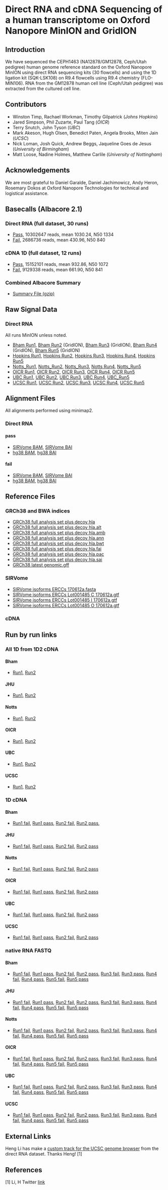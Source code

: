 
# Direct RNA and cDNA Sequencing of a human transcriptome on Oxford Nanopore MinION and GridION

## Introduction

We have sequenced the CEPH1463 (NA12878/GM12878, Ceph/Utah pedigree) human genome reference standard on the Oxford Nanopore MinION using direct RNA sequencing kits (30 flowcells) and using the 1D ligation kit (SQK-LSK108) on R9.4 flowcells using R9.4 chemistry (FLO-MIN106). RNA from the GM12878 human cell line (Ceph/Utah pedigree) was extracted from the cultured cell line.

## Contributors

 - Winston Timp, Rachael Workman, Timothy Gilpatrick (_Johns Hopkins_)
 - Jared Simpson, Phil Zuzarte, Paul Tang (_OICR_)
 - Terry Snutch, John Tyson (_UBC_)
 - Mark Akeson, Hugh Olsen, Benedict Paten, Angela Brooks, Miten Jain (_UCSC_)
 - Nick Loman, Josh Quick, Andrew Beggs, Jaqueline Goes de Jesus (_University of Birmingham_)
 - Matt Loose, Nadine Holmes, Matthew Carlile (_University of Nottingham_)

## Acknowledgements

We are most grateful to Daniel Garalde, Daniel Jachimowicz, Andy Heron, Rosemary Dokos at Oxford Nanopore Technologies for technical and logistical assistance.

## Basecalls (Albacore 2.1)

### Direct RNA (full dataset, 30 runs)

   - [Pass](http://s3.amazonaws.com/nanopore-human-wgs/rna/fastq/NA12878-DirectRNA.pass.dedup.fastq.gz), 10302647 reads, mean 1030.24, N50 1334
   - [Fail](http://s3.amazonaws.com/nanopore-human-wgs/rna/fastq/NA12878-DirectRNA.fail.dedup.fastq.gz), 2686736 reads, mean 430.96, N50 840

### cDNA 1D (full dataset, 12 runs)

   - [Pass](http://s3.amazonaws.com/nanopore-human-wgs/rna/fastq/NA12878-cDNA-1D.pass.dedup.fastq), 15152101 reads, mean 932.86, N50 1072
   - [Fail](http://s3.amazonaws.com/nanopore-human-wgs/rna/fastq/NA12878-cDNA-1D.fail.dedup.fastq), 9129338 reads, mean 661.90, N50 841

### Combined Albacore Summary

   - [Summary File (gzip)](http://s3.amazonaws.com/nanopore-human-wgs/rna/summaries/NA12878-DirectRNA-cDNA-summary.dedup.txt.gz)

## Raw Signal Data

### Direct RNA

All runs MinION unless noted.

  - [Bham Run1](http://s3.amazonaws.com/nanopore-human-wgs/rna/links/Bham_Run1_20171009_DirectRNA.files.txt),
    [Bham Run2](http://s3.amazonaws.com/nanopore-human-wgs/rna/links/Bham_Run2_20171011_DirectRNA.files.txt) (GridION),
    [Bham Run3](http://s3.amazonaws.com/nanopore-human-wgs/rna/links/Bham_Run3_20171011_directRNA.files.txt) (GridION),
    [Bham Run4](http://s3.amazonaws.com/nanopore-human-wgs/rna/links/Bham_Run4_20171011_directRNA.files.txt) (GridION),
    [Bham Run5](http://s3.amazonaws.com/nanopore-human-wgs/rna/links/Bham_Run5_20171011_directRNA.files.txt) (GridION)
  - [Hopkins Run1](http://s3.amazonaws.com/nanopore-human-wgs/rna/links/Hopkins_Run1_20170928_DirectRNA.files.txt),
    [Hopkins Run2](http://s3.amazonaws.com/nanopore-human-wgs/rna/links/Hopkins_Run2_20170928_DirectRNA.files.txt),
    [Hopkins Run3](http://s3.amazonaws.com/nanopore-human-wgs/rna/links/Hopkins_Run3_20171003_DirectRNA.files.txt),
    [Hopkins Run4](http://s3.amazonaws.com/nanopore-human-wgs/rna/links/Hopkins_Run4_20171003_DirectRNA.files.txt),
    [Hopkins Run5](http://s3.amazonaws.com/nanopore-human-wgs/rna/links/Hopkins_Run5_20171003_DirectRNA.files.txt)
  - [Notts_Run1](http://s3.amazonaws.com/nanopore-human-wgs/rna/links/Notts_Run1_20171025_DirectRNA.files.txt),
    [Notts_Run2](http://s3.amazonaws.com/nanopore-human-wgs/rna/links/Notts_Run2_20171027_DirectRNA.files.txt),
    [Notts_Run3](http://s3.amazonaws.com/nanopore-human-wgs/rna/links/Notts_Run3_20171027_DirectRNA.files.txt),
    [Notts Run4](http://s3.amazonaws.com/nanopore-human-wgs/rna/links/Notts_Run4_20171030_DirectRNA.files.txt),
    [Notts_Run5](http://s3.amazonaws.com/nanopore-human-wgs/rna/links/Notts_Run5_20171030_DirectRNA.files.txt)
  - [OICR Run1](http://s3.amazonaws.com/nanopore-human-wgs/rna/links/OICR_Run1_20171006_DirectRNA.files.txt),
    [OICR Run2](http://s3.amazonaws.com/nanopore-human-wgs/rna/links/OICR_Run2_20171010_DirectRNA.files.txt),
    [OICR Run3](http://s3.amazonaws.com/nanopore-human-wgs/rna/links/OICR_Run3_20171013_DirectRNA.files.txt),
    [OICR Run4](http://s3.amazonaws.com/nanopore-human-wgs/rna/links/OICR_Run4_20171030_DirectRNA.files.txt),
    [OICR Run5](http://s3.amazonaws.com/nanopore-human-wgs/rna/links/OICR_Run5_20171101_DirectRNA.files.txt)
  - [UBC Run1](http://s3.amazonaws.com/nanopore-human-wgs/rna/links/UBC_Run1_20170907_DirectRNA.files.txt),
    [UBC Run2](http://s3.amazonaws.com/nanopore-human-wgs/rna/links/UBC_Run2_20170908_DirectRNA.files.txt),
    [UBC Run3](http://s3.amazonaws.com/nanopore-human-wgs/rna/links/UBC_Run3_20170911_DirectRNA.files.txt),
    [UBC Run4](http://s3.amazonaws.com/nanopore-human-wgs/rna/links/UBC_Run4_20170920_DirectRNA.files.txt),
    [UBC_Run5](http://s3.amazonaws.com/nanopore-human-wgs/rna/links/UBC_Run5_20171031_DirectRNA.files.txt)
  - [UCSC Run1](http://s3.amazonaws.com/nanopore-human-wgs/rna/links/UCSC_Run1_20170907_DirectRNA.files.txt),
    [UCSC Run2](http://s3.amazonaws.com/nanopore-human-wgs/rna/links/UCSC_Run2_20170909_DirectRNA.files.txt),
    [UCSC Run3](http://s3.amazonaws.com/nanopore-human-wgs/rna/links/UCSC_Run3_20170912_DirectRNA.files.txt),
    [UCSC Run4](http://s3.amazonaws.com/nanopore-human-wgs/rna/links/UCSC_Run4_20170913_DirectRNA.files.txt),
    [UCSC Run5](http://s3.amazonaws.com/nanopore-human-wgs/rna/links/UCSC_Run5_20170922_DirectRNA.files.txt)

## Alignment Files

All alignments performed using minimap2.

### Direct RNA

#### pass

   - [SIRVome BAM](http://s3.amazonaws.com/nanopore-human-wgs/rna/bamFiles/NA12878-DirectRNA.pass.dedup.NoU.fastq.SIRVome.minimap2.sorted.bam), [SIRVome BAI](http://s3.amazonaws.com/nanopore-human-wgs/rna/bamFiles/NA12878-DirectRNA.pass.dedup.NoU.fastq.SIRVome.minimap2.sorted.bam.bai)
   - [hg38 BAM](http://s3.amazonaws.com/nanopore-human-wgs/rna/bamFiles/NA12878-DirectRNA.pass.dedup.NoU.fastq.hg38.minimap2.sorted.bam), [hg38 BAI](http://s3.amazonaws.com/nanopore-human-wgs/rna/bamFiles/NA12878-DirectRNA.pass.dedup.NoU.fastq.hg38.minimap2.sorted.bam.bai)

#### fail

   - [SIRVome BAM](http://s3.amazonaws.com/nanopore-human-wgs/rna/bamFiles/NA12878-DirectRNA.fail.dedup.NoU.fastq.SIRVome.minimap2.sorted.bam), [SIRVome BAI](http://s3.amazonaws.com/nanopore-human-wgs/rna/bamFiles/NA12878-DirectRNA.fail.dedup.NoU.fastq.SIRVome.minimap2.sorted.bam.bai)
   - [hg38 BAM](http://s3.amazonaws.com/nanopore-human-wgs/rna/bamFiles/NA12878-DirectRNA.fail.dedup.NoU.fastq.hg38.minimap2.sorted.bam), [hg38 BAI](http://s3.amazonaws.com/nanopore-human-wgs/rna/bamFiles/NA12878-DirectRNA.fail.dedup.NoU.fastq.hg38.minimap2.sorted.bam.bai)

## Reference Files

### GRCh38 and BWA indices

   - [GRCh38 full analysis set plus decoy hla](http://s3.amazonaws.com/nanopore-human-wgs/rna/referenceFastaFiles/dna/GRCh38_full_analysis_set_plus_decoy_hla.fa)
   - [GRCh38 full analysis set plus decoy hla.alt](http://s3.amazonaws.com/nanopore-human-wgs/rna/referenceFastaFiles/dna/GRCh38_full_analysis_set_plus_decoy_hla.fa.alt)
   - [GRCh38 full analysis set plus decoy hla.amb](http://s3.amazonaws.com/nanopore-human-wgs/rna/referenceFastaFiles/dna/GRCh38_full_analysis_set_plus_decoy_hla.fa.amb)
   - [GRCh38 full analysis set plus decoy hla.ann](http://s3.amazonaws.com/nanopore-human-wgs/rna/referenceFastaFiles/dna/GRCh38_full_analysis_set_plus_decoy_hla.fa.ann)
   - [GRCh38 full analysis set plus decoy hla.bwt](http://s3.amazonaws.com/nanopore-human-wgs/rna/referenceFastaFiles/dna/GRCh38_full_analysis_set_plus_decoy_hla.fa.bwt)
   - [GRCh38 full analysis set plus decoy hla.fai](http://s3.amazonaws.com/nanopore-human-wgs/rna/referenceFastaFiles/dna/GRCh38_full_analysis_set_plus_decoy_hla.fa.fai)
   - [GRCh38 full analysis set plus decoy hla.pac](http://s3.amazonaws.com/nanopore-human-wgs/rna/referenceFastaFiles/dna/GRCh38_full_analysis_set_plus_decoy_hla.fa.pac)
   - [GRCh38 full analysis set plus decoy hla.sai](http://s3.amazonaws.com/nanopore-human-wgs/rna/referenceFastaFiles/dna/GRCh38_full_analysis_set_plus_decoy_hla.fa.sa)
   - [GRCh38 latest genomic.gff](http://s3.amazonaws.com/nanopore-human-wgs/rna/referenceFastaFiles/genbank/GRCh38_latest_genomic.gff)

### SIRVome

   - [SIRVome isoforms ERCCs 170612a.fasta](http://s3.amazonaws.com/nanopore-human-wgs/rna/referenceFastaFiles/sirv/SIRVome_isoforms_ERCCs_170612a.fasta)
   - [SIRVome isoforms ERCCs Lot001485 C 170612a.gtf](http://s3.amazonaws.com/nanopore-human-wgs/rna/referenceFastaFiles/sirv/SIRVome_isoforms_ERCCs_Lot001485_C_170612a.gtf)
   - [SIRVome isoforms ERCCs Lot001485 I 170612a.gtf](http://s3.amazonaws.com/nanopore-human-wgs/rna/referenceFastaFiles/sirv/SIRVome_isoforms_ERCCs_Lot001485_I_170612a.gtf)
   - [SIRVome isoforms ERCCs Lot001485 O 170612a.gtf](http://s3.amazonaws.com/nanopore-human-wgs/rna/referenceFastaFiles/sirv/SIRVome_isoforms_ERCCs_Lot001485_O_170612a.gtf)

### cDNA

## Run by run links

### All 1D from 1D2 cDNA

#### Bham
   - [Run1](https://s3.amazonaws.com/nanopore-human-wgs/rna/fastq/Bham_Run1_20171120_1D2_1Donly.all.dedeup.fastq), [Run2](https://s3.amazonaws.com/nanopore-human-wgs/rna/fastq/Bham_Run2_20171120_1D2_1Donly.all.dedeup.fastq)

#### JHU
   - [Run1](https://s3.amazonaws.com/nanopore-human-wgs/rna/fastq/Hopkins_Run1_20171011_1D2_1Donly.all.dedeup.fastq), [Run2](https://s3.amazonaws.com/nanopore-human-wgs/rna/fastq/Hopkins_Run2_20171011_1D2_1Donly.all.dedeup.fastq)

#### Notts
   - [Run1](https://s3.amazonaws.com/nanopore-human-wgs/rna/fastq/Notts_Run1_20171106_1D2_1Donly.all.dedeup.fastq), [Run2](https://s3.amazonaws.com/nanopore-human-wgs/rna/fastq/Notts_Run2_20171108_1D2_1Donly.all.dedeup.fastq)

#### OICR
   - [Run1](https://s3.amazonaws.com/nanopore-human-wgs/rna/fastq/OICR_Run1_20171208_1D2_1Donly.all.dedeup.fastq), [Run2](https://s3.amazonaws.com/nanopore-human-wgs/rna/fastq/OICR_Run2_20171208_1D2_1Donly.all.dedeup.fastq)

#### UBC
   - [Run1](https://s3.amazonaws.com/nanopore-human-wgs/rna/fastq/UBC_Run1_20170914_1D2_1Donly.all.dedeup.fastq), [Run2](https://s3.amazonaws.com/nanopore-human-wgs/rna/fastq/UBC_Run2_20171109_1D2_1Donly.all.dedeup.fastq)

#### UCSC
   - [Run1](https://s3.amazonaws.com/nanopore-human-wgs/rna/fastq/UCSC_Run1_20170920_1D2_1Donly.all.dedeup.fastq), [Run2](https://s3.amazonaws.com/nanopore-human-wgs/rna/fastq/UCSC_Run2_20170926_1D2_1Donly.all.dedeup.fastq)

### 1D cDNA

#### Bham
   - [Run1 fail](https://s3.amazonaws.com/nanopore-human-wgs/rna/fastq/Bham_Run1_20171115_1D.fail.dedup.fastq),
     [Run1 pass](https://s3.amazonaws.com/nanopore-human-wgs/rna/fastq/Bham_Run1_20171115_1D.pass.dedup.fastq),
     [Run2 fail](https://s3.amazonaws.com/nanopore-human-wgs/rna/fastq/Bham_Run2_20171115_1D.fail.dedup.fastq),
     [Run2 pass](https://s3.amazonaws.com/nanopore-human-wgs/rna/fastq/Bham_Run2_20171115_1D.pass.dedup.fastq),

#### JHU
   - [Run1 fail](https://s3.amazonaws.com/nanopore-human-wgs/rna/fastq/Hopkins_Run1_20171011_1D.fail.dedup.fastq),
     [Run1 pass](https://s3.amazonaws.com/nanopore-human-wgs/rna/fastq/Hopkins_Run1_20171011_1D.pass.dedup.fastq),
     [Run2 fail](https://s3.amazonaws.com/nanopore-human-wgs/rna/fastq/Hopkins_Run2_20171011_1D.fail.dedup.fastq),
     [Run2 pass](https://s3.amazonaws.com/nanopore-human-wgs/rna/fastq/Hopkins_Run2_20171011_1D.pass.dedup.fastq)

#### Notts
   - [Run1 fail](https://s3.amazonaws.com/nanopore-human-wgs/rna/fastq/Notts_Run1_20171106_1D.fail.dedup.fastq),
     [Run1 pass](https://s3.amazonaws.com/nanopore-human-wgs/rna/fastq/Notts_Run1_20171106_1D.pass.dedup.fastq),
     [Run2 fail](https://s3.amazonaws.com/nanopore-human-wgs/rna/fastq/Notts_Run2_20171108_1D.fail.dedup.fastq),
   	 [Run2 pass](https://s3.amazonaws.com/nanopore-human-wgs/rna/fastq/Notts_Run2_20171108_1D.pass.dedup.fastq)

#### OICR
   - [Run1 fail](https://s3.amazonaws.com/nanopore-human-wgs/rna/fastq/OICR_Run1_20171117_1D.fail.dedup.fastq),
     [Run1 pass](https://s3.amazonaws.com/nanopore-human-wgs/rna/fastq/OICR_Run1_20171117_1D.pass.dedup.fastq),
     [Run2 fail](https://s3.amazonaws.com/nanopore-human-wgs/rna/fastq/OICR_Run2_20171121_1D.fail.dedup.fastq),
     [Run2 pass](https://s3.amazonaws.com/nanopore-human-wgs/rna/fastq/OICR_Run2_20171121_1D.pass.dedup.fastq)

#### UBC
   - [Run1 fail](https://s3.amazonaws.com/nanopore-human-wgs/rna/fastq/UBC_Run1_20170913_1D.fail.dedup.fastq),
     [Run1 pass](https://s3.amazonaws.com/nanopore-human-wgs/rna/fastq/UBC_Run1_20170913_1D.pass.dedup.fastq),
     [Run2 fail](https://s3.amazonaws.com/nanopore-human-wgs/rna/fastq/UBC_Run2_20171020_1D.fail.dedup.fastq),
     [Run2 pass](https://s3.amazonaws.com/nanopore-human-wgs/rna/fastq/UBC_Run2_20171020_1D.pass.dedup.fastq)

#### UCSC
   - [Run1 fail](https://s3.amazonaws.com/nanopore-human-wgs/rna/fastq/UCSC_Run1_20170919_1D.fail.dedup.fastq),
     [Run1 pass](https://s3.amazonaws.com/nanopore-human-wgs/rna/fastq/UCSC_Run1_20170919_1D.pass.dedup.fastq),
     [Run2 fail](https://s3.amazonaws.com/nanopore-human-wgs/rna/fastq/UCSC_Run2_20170922_1D.fail.dedup.fastq),
     [Run2 pass](https://s3.amazonaws.com/nanopore-human-wgs/rna/fastq/UCSC_Run2_20170922_1D.pass.dedup.fastq)

### native RNA FASTQ

#### Bham
   - [Run1 fail](https://s3.amazonaws.com/nanopore-human-wgs/rna/fastq/Bham_Run1_20171009_DirectRNA.fail.dedup.fastq),
   	 [Run1 pass](https://s3.amazonaws.com/nanopore-human-wgs/rna/fastq/Bham_Run1_20171009_DirectRNA.pass.dedup.fastq),
   	 [Run2 fail](https://s3.amazonaws.com/nanopore-human-wgs/rna/fastq/Bham_Run2_20171011_DirectRNA.fail.dedup.fastq),
   	 [Run2 pass](https://s3.amazonaws.com/nanopore-human-wgs/rna/fastq/Bham_Run2_20171011_DirectRNA.pass.dedup.fastq),
   	 [Run3 fail](https://s3.amazonaws.com/nanopore-human-wgs/rna/fastq/Bham_Run3_20171011_DirectRNA.fail.dedup.fastq),
   	 [Run3 pass](https://s3.amazonaws.com/nanopore-human-wgs/rna/fastq/Bham_Run3_20171011_DirectRNA.pass.dedup.fastq),
   	 [Run4 fail](https://s3.amazonaws.com/nanopore-human-wgs/rna/fastq/Bham_Run4_20171011_DirectRNA.fail.dedup.fastq),
   	 [Run4 pass](https://s3.amazonaws.com/nanopore-human-wgs/rna/fastq/Bham_Run4_20171011_DirectRNA.pass.dedup.fastq),
   	 [Run5 fail](https://s3.amazonaws.com/nanopore-human-wgs/rna/fastq/Bham_Run5_20171011_DirectRNA.fail.dedup.fastq),
   	 [Run5 pass](https://s3.amazonaws.com/nanopore-human-wgs/rna/fastq/Bham_Run5_20171011_DirectRNA.pass.dedup.fastq)

#### JHU
   - [Run1 fail](https://s3.amazonaws.com/nanopore-human-wgs/rna/fastq/Hopkins_Run1_20170928_DirectRNA.fail.dedup.fastq),
   	 [Run1 pass](https://s3.amazonaws.com/nanopore-human-wgs/rna/fastq/Hopkins_Run1_20170928_DirectRNA.pass.dedup.fastq),
   	 [Run2 fail](https://s3.amazonaws.com/nanopore-human-wgs/rna/fastq/Hopkins_Run2_20170928_DirectRNA.fail.dedup.fastq),
   	 [Run2 pass](https://s3.amazonaws.com/nanopore-human-wgs/rna/fastq/Hopkins_Run2_20170928_DirectRNA.pass.dedup.fastq),
   	 [Run3 fail](https://s3.amazonaws.com/nanopore-human-wgs/rna/fastq/Hopkins_Run3_20171003_DirectRNA.fail.dedup.fastq),
   	 [Run3 pass](https://s3.amazonaws.com/nanopore-human-wgs/rna/fastq/Hopkins_Run3_20171003_DirectRNA.pass.dedup.fastq),
   	 [Run4 fail](https://s3.amazonaws.com/nanopore-human-wgs/rna/fastq/Hopkins_Run4_20171003_DirectRNA.fail.dedup.fastq),
   	 [Run4 pass](https://s3.amazonaws.com/nanopore-human-wgs/rna/fastq/Hopkins_Run4_20171003_DirectRNA.pass.dedup.fastq),
   	 [Run5 fail](https://s3.amazonaws.com/nanopore-human-wgs/rna/fastq/Hopkins_Run5_20171003_DirectRNA.fail.dedup.fastq),
   	 [Run5 pass](https://s3.amazonaws.com/nanopore-human-wgs/rna/fastq/Hopkins_Run5_20171003_DirectRNA.pass.dedup.fastq)

#### Notts
   - [Run1 fail](https://s3.amazonaws.com/nanopore-human-wgs/rna/fastq/Notts_Run1_20171025_DirectRNA.fail.dedup.fastq),
   	 [Run1 pass](https://s3.amazonaws.com/nanopore-human-wgs/rna/fastq/Notts_Run1_20171025_DirectRNA.pass.dedup.fastq),
   	 [Run2 fail](https://s3.amazonaws.com/nanopore-human-wgs/rna/fastq/Notts_Run2_20171027_DirectRNA.fail.dedup.fastq),
   	 [Run2 pass](https://s3.amazonaws.com/nanopore-human-wgs/rna/fastq/Notts_Run2_20171027_DirectRNA.pass.dedup.fastq),
   	 [Run3 fail](https://s3.amazonaws.com/nanopore-human-wgs/rna/fastq/Notts_Run3_20171027_DirectRNA.fail.dedup.fastq),
   	 [Run3 pass](https://s3.amazonaws.com/nanopore-human-wgs/rna/fastq/Notts_Run3_20171027_DirectRNA.pass.dedup.fastq),
   	 [Run4 fail](https://s3.amazonaws.com/nanopore-human-wgs/rna/fastq/Notts_Run4_20171030_DirectRNA.fail.dedup.fastq),
   	 [Run4 pass](https://s3.amazonaws.com/nanopore-human-wgs/rna/fastq/Notts_Run4_20171030_DirectRNA.pass.dedup.fastq),
   	 [Run5 fail](https://s3.amazonaws.com/nanopore-human-wgs/rna/fastq/Notts_Run5_20171030_DirectRNA.fail.dedup.fastq),
   	 [Run5 pass](https://s3.amazonaws.com/nanopore-human-wgs/rna/fastq/Notts_Run5_20171030_DirectRNA.pass.dedup.fastq)

#### OICR
   - [Run1 fail](https://s3.amazonaws.com/nanopore-human-wgs/rna/fastq/OICR_Run1_20171006_DirectRNA.fail.dedup.fastq),
   	 [Run1 pass](https://s3.amazonaws.com/nanopore-human-wgs/rna/fastq/OICR_Run1_20171006_DirectRNA.pass.dedup.fastq),
   	 [Run2 fail](https://s3.amazonaws.com/nanopore-human-wgs/rna/fastq/OICR_Run2_20171010_DirectRNA.fail.dedup.fastq),
   	 [Run2 pass](https://s3.amazonaws.com/nanopore-human-wgs/rna/fastq/OICR_Run2_20171010_DirectRNA.pass.dedup.fastq),
   	 [Run3 fail](https://s3.amazonaws.com/nanopore-human-wgs/rna/fastq/OICR_Run3_20171013_DirectRNA.fail.dedup.fastq),
   	 [Run3 pass](https://s3.amazonaws.com/nanopore-human-wgs/rna/fastq/OICR_Run3_20171013_DirectRNA.pass.dedup.fastq),
   	 [Run4 fail](https://s3.amazonaws.com/nanopore-human-wgs/rna/fastq/OICR_Run4_20171030_DirectRNA.fail.dedup.fastq),
   	 [Run4 pass](https://s3.amazonaws.com/nanopore-human-wgs/rna/fastq/OICR_Run4_20171030_DirectRNA.pass.dedup.fastq),
   	 [Run5 fail](https://s3.amazonaws.com/nanopore-human-wgs/rna/fastq/OICR_Run5_20171101_DirectRNA.fail.dedup.fastq),
   	 [Run5 pass](https://s3.amazonaws.com/nanopore-human-wgs/rna/fastq/OICR_Run5_20171101_DirectRNA.pass.dedup.fastq)

#### UBC
   - [Run1 fail](https://s3.amazonaws.com/nanopore-human-wgs/rna/fastq/UBC_Run1_20170907_DirectRNA.fail.dedup.fastq),
   	 [Run1 pass](https://s3.amazonaws.com/nanopore-human-wgs/rna/fastq/UBC_Run1_20170907_DirectRNA.pass.dedup.fastq),
   	 [Run2 fail](https://s3.amazonaws.com/nanopore-human-wgs/rna/fastq/UBC_Run2_20170908_DirectRNA.fail.dedup.fastq),
   	 [Run2 pass](https://s3.amazonaws.com/nanopore-human-wgs/rna/fastq/UBC_Run2_20170908_DirectRNA.pass.dedup.fastq),
   	 [Run3 fail](https://s3.amazonaws.com/nanopore-human-wgs/rna/fastq/UBC_Run3_20170911_DirectRNA.fail.dedup.fastq),
   	 [Run3 pass](https://s3.amazonaws.com/nanopore-human-wgs/rna/fastq/UBC_Run3_20170911_DirectRNA.pass.dedup.fastq),
   	 [Run4 fail](https://s3.amazonaws.com/nanopore-human-wgs/rna/fastq/UBC_Run4_20170920_DirectRNA.fail.dedup.fastq),
   	 [Run4 pass](https://s3.amazonaws.com/nanopore-human-wgs/rna/fastq/UBC_Run4_20170920_DirectRNA.pass.dedup.fastq),
   	 [Run5 fail](https://s3.amazonaws.com/nanopore-human-wgs/rna/fastq/UBC_Run5_20171031_DirectRNA.fail.dedup.fastq),
   	 [Run5 pass](https://s3.amazonaws.com/nanopore-human-wgs/rna/fastq/UBC_Run5_20171031_DirectRNA.pass.dedup.fastq)

#### UCSC
   - [Run1 fail](https://s3.amazonaws.com/nanopore-human-wgs/rna/fastq/UCSC_Run1_20170907_DirectRNA.fail.dedup.fastq),
   	 [Run1 pass](https://s3.amazonaws.com/nanopore-human-wgs/rna/fastq/UCSC_Run1_20170907_DirectRNA.pass.dedup.fastq),
   	 [Run2 fail](https://s3.amazonaws.com/nanopore-human-wgs/rna/fastq/UCSC_Run2_20170909_DirectRNA.fail.dedup.fastq),
   	 [Run2 pass](https://s3.amazonaws.com/nanopore-human-wgs/rna/fastq/UCSC_Run2_20170909_DirectRNA.pass.dedup.fastq),
   	 [Run3 fail](https://s3.amazonaws.com/nanopore-human-wgs/rna/fastq/UCSC_Run3_20170912_DirectRNA.fail.dedup.fastq),
   	 [Run3 pass](https://s3.amazonaws.com/nanopore-human-wgs/rna/fastq/UCSC_Run3_20170912_DirectRNA.pass.dedup.fastq),
   	 [Run4 fail](https://s3.amazonaws.com/nanopore-human-wgs/rna/fastq/UCSC_Run4_20170913_DirectRNA.fail.dedup.fastq),
   	 [Run4 pass](https://s3.amazonaws.com/nanopore-human-wgs/rna/fastq/UCSC_Run4_20170913_DirectRNA.pass.dedup.fastq),
   	 [Run5 fail](https://s3.amazonaws.com/nanopore-human-wgs/rna/fastq/UCSC_Run5_20170922_DirectRNA.fail.dedup.fastq),
   	 [Run5 pass](https://s3.amazonaws.com/nanopore-human-wgs/rna/fastq/UCSC_Run5_20170922_DirectRNA.pass.dedup.fastq)

## External Links

Heng Li has make a [custom track for the UCSC genome browser](http://genome.ucsc.edu/cgi-bin/hgTracks?db=hg38&position=chr6:43,767,094-43,788,458&hgct_customText=track%20type%3DbigBed%20name%3DNA12878-DirectRNA.minimap2-2.5%20useScore%3D1%20visibility%3D4%20itemRgb%3D%22On%22%20bigDataUrl%3Dhttps%3A%2F%2Ffiles.osf.io%2Fv1%2Fresources%2Fb5nm2%2Fproviders%2Fosfstorage%2F5a2347599ad5a10272ed5739%3Faction%3Ddownload%26version%3D1%26direct) from the direct RNA dataset. Thanks Heng!  [1]


## References

[1] Li, H  Twitter [link](https://twitter.com/lh3lh3/status/937166309414064129)
